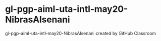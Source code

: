 # gl-pgp-aiml-uta-intl-may20-NibrasAlsenani
gl-pgp-aiml-uta-intl-may20-NibrasAlsenani created by GitHub Classroom
